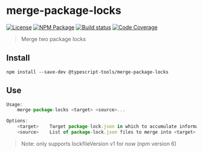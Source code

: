 # merge-package-locks
[![License][]](https://opensource.org/licenses/ISC)
[![NPM Package][]](https://npmjs.org/package/@typescript-tools/merge-package-locks)
[![Build status][]](https://travis-ci.org/typescript-tools/merge-package-locks)
[![Code Coverage][]](https://codecov.io/gh/typescript-tools/merge-package-locks)

[License]: https://img.shields.io/badge/License-ISC-blue.svg
[NPM Package]: https://img.shields.io/npm/v/@typescript-tools/merge-package-locks.svg
[Build status]: https://travis-ci.org/typescript-tools/merge-package-locks.svg?branch=master
[Code Coverage]: https://codecov.io/gh/typescript-tools/merge-package-locks/branch/master/graph/badge.svg

> Merge two package locks

## Install

``` shell
npm install --save-dev @typescript-tools/merge-package-locks
```

## Use

``` typescript
Usage:
    merge-package-locks <target> <source>...

Options:
    <target>    Target package-lock.json in which to accumulate information
    <source>    List of package-lock.json files to merge into <target>
```

> Note: only supports lockfileVersion v1 for now (npm version 6)
